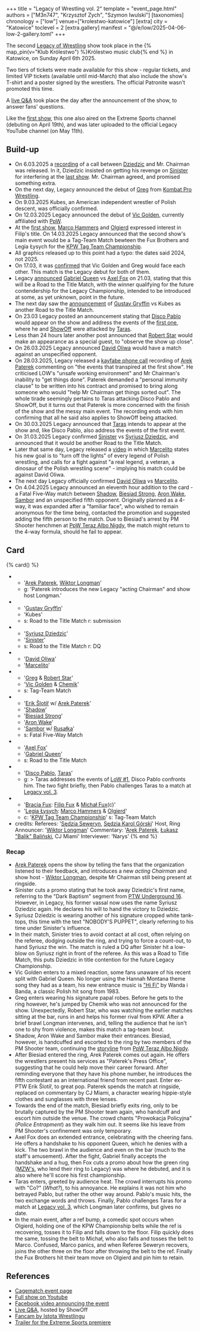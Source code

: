 +++
title = "Legacy of Wrestling vol. 2"
template = "event_page.html"
authors = ["M3n747", "Krzysztof Zych", "Szymon Iwulski"]
[taxonomies]
chronology = ["low"]
venue=["krolestwo-katowice"]
[extra]
city = "Katowice"
toclevel = 2
[extra.gallery]
manifest = "@/e/low/2025-04-06-low-2-gallery.toml"
+++

The second [Legacy of Wrestling](@/o/low.md) show took place in the {% map_pin(v="Klub Królestwo") %}Królestwo music club{% end %} in Katowice, on Sunday April 6th 2025.

Two tiers of tickets were made available for this show - regular tickets, and limited VIP tickets (available until mid-March) that also include the show's T-shirt and a poster signed by the wrestlers. The official Patronite wasn't promoted this time.

A [live Q&A][live-qa-3] took place the day after the announcement of the show, to answer fans' questions.

Like the [first show](@/e/low/2024-12-01-low-1.md), this one also aired on the Extreme Sports channel (debuting on April 19th), and was later uploaded to the official Legacy YouTube channel (on May 11th).

## Build-up

* On 6.03.2025 a [recording][rozmowa] of a call between [Dziedzic](@/w/dziedzic.md) and Mr. Chairman was released. In it, Dziedzic insisted on getting his revenge on [Sinister](@/w/sinister.md) for interfering at the [last show](@/e/low/2024-12-01-low-1.md). Mr. Chairman agreed, and promised something extra.
* On the next day, Legacy announced the debut of [Greg](@/w/greg.md) from [Kombat Pro Wrestling](@/o/kpw.md).
* On 9.03.2025 Kubes, an American independent wrestler of Polish descent, was officially confirmed.
* On 12.03.2025 Legacy announced the debut of [Vic Golden](@/w/vic-golden.md), currently affiliated with [PpW](@/o/ppw.md).
* At the [first show](@/e/low/2024-12-01-low-1.md), [Marco Hammers](@/w/marco-hammers.md) and [Olgierd](@/w/olgierd.md) expressed interest in Filip's title. On 14.03.2025 Legacy announced that the second show's main event would be a Tag-Team Match bewteen the Fux Brothers and Legia Łysych for the [KPW Tag Team Championship](@/c/kpw-tag-team-championship.md).
* All graphics released up to this point had a typo: the dates said 2024, not 2025.
* On 17.03, it was [confirmed][greg-v-golden] that Vic Golden and Greg would face each other. This match is the Legacy debut for both of them.
* Legacy [announced][title-road-1] [Gabriel Queen](@/w/gabriel-queen.md) vs [Axel Fox](@/w/axel-fox.md) on 21.03, stating that this will be a Road to the Title Match, with the winner qualifying for the future contendership for the Legacy Championship, intended to be introduced at some, as yet unknown, point in the future.
* The next day saw the [announcement][title-road-2] of [Gustav Gryffin](@/w/gustav-gryffin.md) vs Kubes as another Road to the Title Match.
* On 23.03 Legacy posted an announcement stating that [Disco Pablo](@/w/disco-pablo.md) would appear on the show and address the events of the [first one](@/e/low/2024-12-01-low-1.md), where he and [ShowOff](@/w/piotr-malecki.md) were attacked by [Taras](@/w/taras.md).
* Less than 24 hours later another post announced that [Robert Star](@/w/robert-star.md) would make an appearance as a special guest, to "observe the show up close".
* On 26.03.2025 Legacy announced [David Oliwa](@/w/david-oliwa.md) would have a match against an unspecified opponent.
* On 28.03.2025, Legacy released a [kayfabe phone call][phone-call] recording of [Arek Paterek](@/w/arek-paterek.md) commenting on "the events that transpired at the first show". He criticised LOW's "unsafe working environment" and Mr Chairman's inability to "get things done". Paterek demanded a "personal immunity clause" to be written into his contract and promised to bring along someone who would "help Mr Chairman get things sorted out". The whole tirade seemingly pertains to Taras attacking Disco Pablo and ShowOff, but it turns out that Paterek is more concerned with the finish of the show and the messy main event. The recording ends with him confirming that all he said also applies to ShowOff being attacked.
* On 30.03.2025 Legacy announced that [Taras](@/w/taras.md) intends to appear at the show and, like Disco Pablo, also address the events of the first event.
* On 31.03.2025 Legacy confirmed [Sinister](@/w/sinister.md) vs [Syriusz Dziedzic](@/w/dziedzic.md), and announced that it would be another Road to the Title Match.
* Later that same day, Legacy released a [video][marceli-dinozaur] in which [Marcelito](@/w/marcelito.md) states his new goal is to "turn off the lights" of every legend of Polish wrestling, and calls for a fight against "a real legend, a veteran, a dinosaur of the Polish wrestling scene" - implying his match could be against David Oliwa.
* The next day Legacy officially confirmed [David Oliwa](@/w/david-oliwa.md) vs [Marcelito](@/w/marcelito.md).
* On 4.04.2025 Legacy announced an eleventh hour addition to the card - a Fatal Five-Way match between [Shadow](@/w/shadow.md), [Biesiad Strong](@/w/biesiad.md), [Aron Wake](@/w/aron-wake.md), [Sambor](@/w/sambor.md) and an unspecified fifth opponent. Originally planned as a 4-way, it was expanded after a "familiar face", who wished to remain anonymous for the time being, contacted the promotion and suggested adding the fifth person to the match. Due to Biesiad's arrest by PM Shooter henchmen at [PpW Teraz Albo Nigdy](@/e/ppw/2025-03-15-ppw-teraz-albo-nigdy.md), the match might return to the 4-way formula, should he fail to appear.

## Card

{% card() %}
- - '[Arek Paterek](@/w/arek-paterek.md), [Wiktor Longman](@/w/wiktor-longman.md)'
  - g: 'Paterek introduces the new Legacy "acting Chairman" and show host Longman.'
- - '[Gustav Gryffin](@/w/gustav-gryffin.md)'
  - 'Kubes'
  - s: Road to the Title Match
    r: submission
- - '[Syriusz Dziedzic](@/w/dziedzic.md)'
  - '[Sinister](@/w/sinister.md)'
  - s: Road to the Title Match
    r: DQ
- - '[David Oliwa](@/w/david-oliwa.md)'
  - '[Marcelito](@/w/marcelito.md)'
- - '[Greg](@/w/greg.md) & [Robert Star](@/w/robert-star.md)'
  - '[Vic Golden](@/w/vic-golden.md) & [Chemik](@/w/chemik.md)'
  - s: Tag-Team Match
- - '[Erik Šlotíř](@/w/erik-slotir.md) w/ [Arek Paterek](@/w/arek-paterek.md)'
  - '[Shadow](@/w/shadow.md)'
  - '[Biesiad Strong](@/w/biesiad.md)'
  - '[Aron Wake](@/w/aron-wake.md)'
  - '[Sambor](@/w/sambor.md) w/ [Rusałka](@/w/rusalka.md)'
  - s: Fatal Five-Way Match
- - '[Axel Fox](@/w/axel-fox.md)'
  - '[Gabriel Queen](@/w/gabriel-queen.md)'
  - s: Road to the Title Match
- - '[Disco Pablo](@/w/disco-pablo.md), [Taras](@/w/taras.md)'
  - g: >
       Taras addresses the events of [LoW #1](@/e/low/2024-12-01-low-1.md), Disco Pablo confronts him.
       The two fight briefly, then Pablo challenges Taras to a match at [Legacy vol. 3](@/e/low/2025-07-11-low-3.md).
- - '[Bracia Fux](@/tt/bracia-fux.md): [Filip Fux](@/w/filip-fux.md) & [Michał Fux](@/w/michal-fux.md)(c)'
  - '[Legia Łysych](@/tt/legia-lysych.md): [Marco Hammers](@/w/marco-hammers.md) & [Olgierd](@/w/olgierd.md)'
  - c: '[KPW Tag Team Championship](@/c/kpw-tag-team-championship.md)'
    s: Tag-Team Match
- credits:
    Referees: '[Sędzia Seweryn](@/w/sedzia-seweryn.md), [Sędzia Karol Górski](@/w/madman-charlie.md)'
    Host, Ring Announcer: '[Wiktor Longman](@/w/wiktor-longman.md)'
    Commentary: '[Arek Paterek](@/w/arek-paterek.md), [Łukasz "Balik" Baliński](@/w/lukasz-balinski.md), CJ Miami'
    Interviewer: 'Narys'
{% end %}

### Recap

* [Arek Paterek](@/w/arek-paterek.md) opens the show by telling the fans that the organization listened to their feedback, and introduces a new _acting Chairman_ and show host - [Wiktor Longman](@/w/wiktor-longman.md), despite Mr Chairman still being present at ringside.
* Sinister cuts a promo stating that he took away Dziedzic's first name, referring to the "Dark Baptism" segment from [PTW Underground 16](@/e/ptw/2023-07-30-ptw-underground-16.md). However, in Legacy, his former vassal now uses the name Syriusz Dziedzic again. He declares his will to hand the victory to Dziedzic.
* Syriusz Dziedzic is wearing another of his signature cropped white tank-tops, this time with the text "NOBODY'S PUPPET", clearly referring to his time under Sinister's influence.
* In their match, Sinister tries to avoid contact at all cost, often relying on the referee, dodging outside the ring, and trying to force a count-out, to hand Syriusz the win. The match is ruled a DQ after Sinister hit a low-blow on Syriusz right in front of the referee. As this was a Road to Title Match, this puts Dziedzic in title contention for the future Legacy Championship.
* Vic Golden enters to a mixed reaction, some fans unaware of his recent split with Gabriel Queen. No longer using the Hannah Montana theme song they had as a team, his new entrance music is ["Hi Fi"](https://www.youtube.com/watch?v=INGAIJiMCnE) by Wanda i Banda, a classic Polish hit song from 1983.
* Greg enters wearing his signature papal robes. Before he gets to the ring however, he's jumped by Chemik who was not announced for the show. Unexpectedly, Robert Star, who was watching the earlier matches sitting at the bar, runs in and helps his former rival from KPW. After a brief brawl Longman intervenes, and, telling the audience that he isn't one to shy from violence, makes this match a tag-team bout.
* Shadow, Aron Wake and Sambor make their entrances. Biesiad, however, is handcuffed and escorted to the ring by two members of the PM Shooter team, continuing the [storyline](@/a/pm-shooter-saga.md) from [PpW Teraz Albo Nigdy](@/e/ppw/2025-03-15-ppw-teraz-albo-nigdy.md).
* After Biesiad entered the ring, Arek Paterek comes out again. He offers the wrestlers present his services as "Paterek's Press Office", suggesting that he could help move their career forward. After reminding everyone that they have his phone number, he introduces the fifth contestant as an international friend from recent past. Enter ex-PTW Erik Šlotíř, to great pop. Paterek spends the match at ringside, replaced on commentary by CJ Miami, a character wearing hippie-style clothes and sunglasses with three lenses.
* Towards the end of the match, Biesiad briefly exits ring, only to be brutally captured by the PM Shooter team again, who handcuff and escort him outside the venue. The crowd chants "Prowokacja Policyjna" (_Police Entrapment_) as they walk him out. It seems like his leave from PM Shooter's confinement was only temporary.
* Axel Fox does an extended entrance, celebrating with the cheering fans. He offers a handshake to his opponent Queen, which he denies with a kick. The two brawl in the audience and even on the bar (much to the staff's amusement). After the fight, Gabriel finally accepts the handshake and a hug, then Fox cuts a promo about how the green ring ([MZW's](@/o/mzw.md), who lend their ring to Legacy) was where he debuted, and it is also where he'll score his first championship.
* Taras enters, greeted by audience heat. The crowd interrupts his promo with "Co?" (_What?_), to his annoyance. He explains it was not him who betrayed Pablo, but rather the other way around. Pablo's music hits, the two exchange words and throws. Finally, Pablo challenges Taras for a match at [Legacy vol. 3](@/e/low/2025-07-11-low-3.md), which Longman later confirms, but gives no date.
* In the main event, after a ref bump, a comedic spot occurs when Olgierd, holding one of the KPW Championship belts while the ref is recovering, tosses it to Filip and falls down to the floor. Filip quickly does the same, tossing the belt to Michał, who also falls and tosses the belt to Marco. Confused, Marco panics, and when Referee Seweryn recovers, joins the other three on the floor after throwing the belt to the ref. Finally the Fux Brothers hit their team move on Olgierd and pin him to retain.

## References

* [Cagematch event page](https://www.cagematch.net/?id=1&nr=423246)
* [Full show on Youtube](https://www.youtube.com/watch?v=s7KQApnsz9w)
* [Facebook video announcing the event](https://www.facebook.com/watch/?v=560125297045765)
* [Live Q&A][live-qa-3], hosted by ShowOff
* [Fancam by Istota Wrestlingu](https://www.youtube.com/watch?v=uqbhrh4L0w0)
* [Trailer for the Extreme Sports premiere](https://www.facebook.com/legacyofwrestlingpl/videos/1177451163610729)

[live-qa-3]:https://www.youtube.com/watch?v=4urhjLJHEtA
[rozmowa]:https://www.facebook.com/watch/?v=1004924034865128
[greg-v-golden]: https://www.facebook.com/photo?fbid=122141957324468820&set=a.122111536832468820
[title-road-1]: https://www.facebook.com/photo/?fbid=122142553118468820&set=a.122111536832468820
[title-road-2]: https://www.facebook.com/photo/?fbid=122142729932468820&set=a.122111536832468820
[phone-call]: https://www.facebook.com/legacyofwrestlingpl/videos/2135651550198592
[marceli-dinozaur]: https://www.facebook.com/watch/?v=1224157879371367
